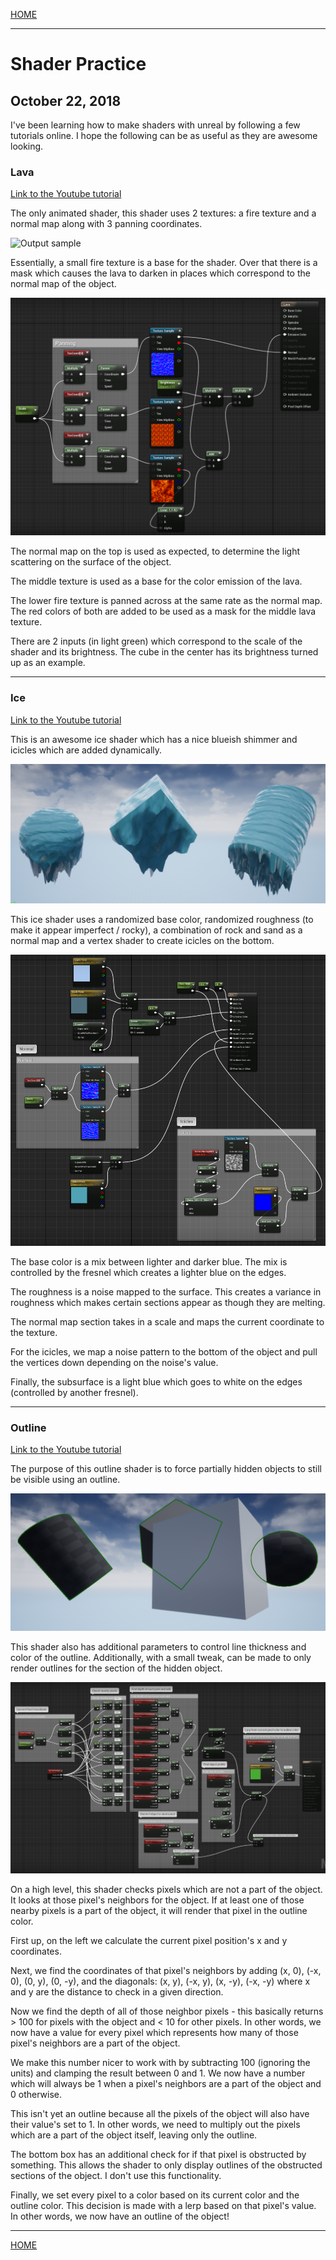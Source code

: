 
[HOME](https://avijr.com)

---

# Shader Practice
## October 22, 2018

I've been learning how to make shaders with unreal by following a few tutorials online. I hope the following can be as useful as they are awesome looking.

### Lava
[Link to the Youtube tutorial](https://www.youtube.com/watch?v=bIvjz3A3anQ)

The only animated shader, this shader uses 2 textures: a fire texture and a normal map along with 3 panning coordinates.

![Output sample](https://github.com/Polaros/AVI/raw/master/gifs/lava.gif)

Essentially, a small fire texture is a base for the shader. Over that there is a mask which causes the lava to darken in places which correspond to the normal map of the object.

![Image](/images/lava_shader.png)

The normal map on the top is used as expected, to determine the light scattering on the surface of the object.

The middle texture is used as a base for the color emission of the lava.

The lower fire texture is panned across at the same rate as the normal map. The red colors of both are added to be used as a mask for the middle lava texture.

There are 2 inputs (in light green) which correspond to the scale of the shader and its brightness. The cube in the center has its brightness turned up as an example.

---
### Ice
[Link to the Youtube tutorial](https://www.youtube.com/watch?v=sE64iTjnoUM)

This is an awesome ice shader which has a nice blueish shimmer and icicles which are added dynamically.

![Image](/images/ice.png)

This ice shader uses a randomized base color, randomized roughness (to make it appear imperfect / rocky), a combination of rock and sand as a normal map and a vertex shader to create icicles on the bottom.

![Image](/images/ice_shader.png)

The base color is a mix between lighter and darker blue. The mix is controlled by the fresnel which creates a lighter blue on the edges.

The roughness is a noise mapped to the surface. This creates a variance in roughness which makes certain sections appear as though they are melting.

The normal map section takes in a scale and maps the current coordinate to the texture.

For the icicles, we map a noise pattern to the bottom of the object and pull the vertices down depending on the noise's value.

Finally, the subsurface is a light blue which goes to white on the edges (controlled by another fresnel).

---
### Outline
[Link to the Youtube tutorial](https://www.youtube.com/watch?v=rL7VUeZzRyQ)

The purpose of this outline shader is to force partially hidden objects to still be visible using an outline.

![Image](/images/outline.png)

This shader also has additional parameters to control line thickness and color of the outline. Additionally, with a small tweak, can be made to only render outlines for the section of the hidden object.

![Image](/images/outline_shader.png)

On a high level, this shader checks pixels which are not a part of the object. It looks at those pixel's neighbors for the object. If at least one of those nearby pixels is a part of the object, it will render that pixel in the outline color.

First up, on the left we calculate the current pixel position's x and y coordinates.

Next, we find the coordinates of that pixel's neighbors by adding (x, 0), (-x, 0), (0, y), (0, -y), and the diagonals: (x, y), (-x, y), (x, -y), (-x, -y) where x and y are the distance to check in a given direction.

Now we find the depth of all of those neighbor pixels - this basically returns > 100 for pixels with the object and < 10 for other pixels. In other words, we now have a value for every pixel which represents how many of those pixel's neighbors are a part of the object.

We make this number nicer to work with by subtracting 100 (ignoring the units) and clamping the result between 0 and 1. We now have a number which will always be 1 when a pixel's neighbors are a part of the object and 0 otherwise.

This isn't yet an outline because all the pixels of the object will also have their value's set to 1. In other words, we need to multiply out the pixels which are a part of the object itself, leaving only the outline.

The bottom box has an additional check for if that pixel is obstructed by something. This allows the shader to only display outlines of the obstructed sections of the object. I don't use this functionality.

Finally, we set every pixel to a color based on its current color and the outline color. This decision is made with a lerp based on that pixel's value. In other words, we now have an outline of the object!

---

[HOME](https://avijr.com)
